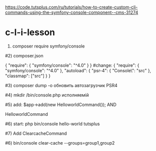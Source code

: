 https://code.tutsplus.com/ru/tutorials/how-to-create-custom-cli-commands-using-the-symfony-console-component--cms-31274
# c-l-i-lesson

1) composer require symfony/console

#2) composer.json

{
    "require": {
        "symfony/console": "^4.0"
    }
}
#change:
{
    "require": {
        "symfony/console": "^4.0"
    },
    "autoload": {
         "psr-4": {
             "Console\\": "src"
         },
         "classmap": ["src"]
     }
}

#3) composer dump -o обновить автозагрузчик PSR4

#4) mkdir /bin/console.php исполняемій

#5) add: $app->add(new HelloworldCommand()); AND

HelloworldCommand

#6) start: php bin/console hello-world tutsplus

#7) Add ClearcacheCommand

#6) bin/console clear-cache --groups=group1,group2
